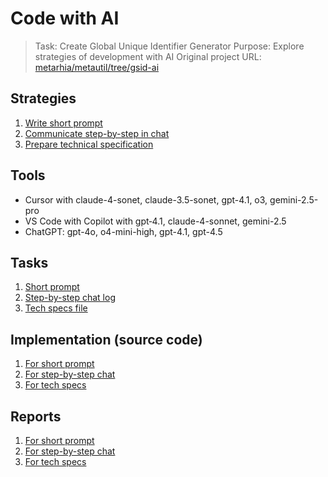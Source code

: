 # Code with AI

> Task: Create Global Unique Identifier Generator
> Purpose: Explore strategies of development with AI
> Original project URL: [metarhia/metautil/tree/gsid-ai](https://github.com/metarhia/metautil/tree/gsid-ai)

## Strategies

1. [Write short prompt](./1-Prompt)
2. [Communicate step-by-step in chat](./2-Chat-steps)
3. [Prepare technical specification](./3-Tech-specs)

## Tools

- Cursor with claude-4-sonet, claude-3.5-sonet, gpt-4.1, o3, gemini-2.5-pro
- VS Code with Copilot with gpt‑4.1, claude-4-sonnet, gemini-2.5
- ChatGPT: gpt-4o, o4-mini-high, gpt-4.1, gpt-4.5

## Tasks

1. [Short prompt](./1-Prompt/TASKS.md)
2. [Step-by-step chat log](./2-Chat-steps/TASKS.md)
3. [Tech specs file](./3-Tech-specs/TASKS.md)

## Implementation (source code)

1. [For short prompt](./1-Prompt/REPORT.md)
2. [For step-by-step chat](./2-Chat-steps/REPORT.md)
3. [For tech specs](./3-Tech-specs/REPORT.md)

## Reports

1. [For short prompt](./1-Prompt/REPORT.md)
2. [For step-by-step chat](./2-Chat-steps/REPORT.md)
3. [For tech specs](./3-Tech-specs/REPORT.md)
